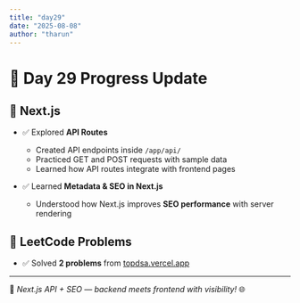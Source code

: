 ```yaml
---
title: "day29"
date: "2025-08-08"
author: "tharun"
---
```


# 🚀 Day 29 Progress Update

## 📌 Next.js

- ✅ Explored **API Routes**

  - Created API endpoints inside `/app/api/`
  - Practiced GET and POST requests with sample data
  - Learned how API routes integrate with frontend pages

- ✅ Learned **Metadata & SEO in Next.js**
  - Understood how Next.js improves **SEO performance** with server rendering

## 📌 LeetCode Problems

- ✅ Solved **2 problems** from [topdsa.vercel.app](https://topdsa.vercel.app)

---

📅 _Next.js API + SEO — backend meets frontend with visibility!_ 🌐
